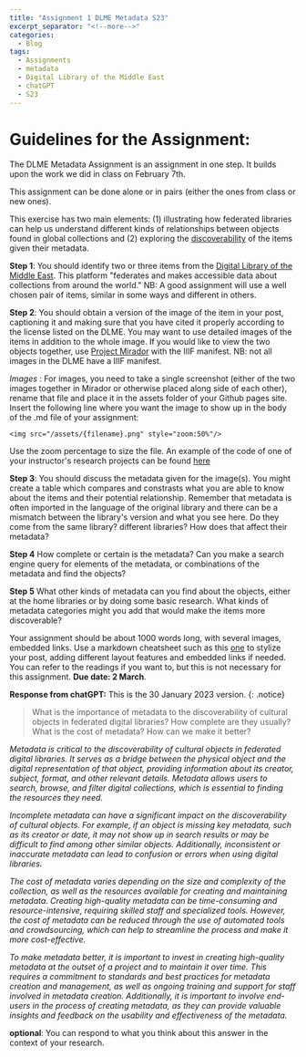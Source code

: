 ```yaml
---
title: "Assignment 1 DLME Metadata S23"
excerpt_separator: "<!--more-->"
categories:
  - Blog
tags:
  - Assignments
  - metadata
  - Digital Library of the Middle East
  - chatGPT
  - S23
---
```


# Guidelines for the Assignment: 

The DLME Metadata Assignment is an assignment in one step. It builds upon the work we did in class on February 7th. 

This assignment can be done alone or in pairs (either the ones from class or new ones).  

This exercise has two main elements: (1) illustrating how federated libraries can help us understand different kinds of relationships between objects found in global collections and (2) exploring the [discoverability](https://en.wikipedia.org/wiki/Discoverability) of the items given their metadata.

**Step 1**: You should identify two or three items from the [Digital Library of the Middle East](https://dlmenetwork.org/library). This platform "federates and makes accessible data about collections from around the world." NB: A good assignment will use a well chosen pair of items, similar in some ways and different in others. 

**Step 2**: You should obtain a version of the image of the item in your post, captioning it and making sure that you have cited it properly according to the license listed on the DLME. You may want to use detailed images of the items in addition to the whole image. If you would like to view the two objects together, use [Project Mirador](https://projectmirador.org/) with the IIIF manifest. NB: not all images in the DLME have a IIIF manifest. 

*Images* : For images, you need to take a single screenshot (either of the two images together in Mirador or otherwise placed along side of each other), rename that file and place it in the assets folder of your Github pages site. Insert the following line where you want the image to show up in the body of the .md file of your assignment:

`<img src="/assets/{filename}.png" style="zoom:50%"/>`

Use the zoom percentage to size the file. An example of the code of one of your instructor's research projects can be found [here](https://raw.githubusercontent.com/parisbible/parisbible.github.io/main/_posts/2022-10-31-bible-hunting-Italy.md)

**Step 3**: You should discuss the metadata given for the image(s). You might create a table which compares and constrasts what you are able to know about the items and their potential relationship. Remember that metadata is often imported in the language of the original library and there can be a mismatch between the library's version and what you see here. Do they come from the same library? different libraries? How does that affect their metadata? 

**Step 4** How complete or certain is the metadata? Can you make a search engine query for elements of the metadata, or combinations of the metadata and find the objects? 

**Step 5** What other kinds of metadata can you find about the objects, either at the home libraries or by doing some basic research. What kinds of metadata categories might you add that would make the items more discoverable? 

Your assignment should be about 1000 words long, with several images, embedded links. Use a markdown cheatsheet such as this [one](https://www.markdownguide.org/cheat-sheet) to stylize your post, adding different layout features and embedded links if needed. You can refer to the readings if you want to, but this is not necessary for this assignment. **Due date: 2 March**.


**Response from chatGPT:** This is the 30 January 2023 version.
{: .notice}

> What is the importance of metadata to the discoverability of cultural objects in federated digital libraries?  How complete are they usually? What is the cost of metadata? How can we make it better? 

*Metadata is critical to the discoverability of cultural objects in federated digital libraries. It serves as a bridge between the physical object and the digital representation of that object, providing information about its creator, subject, format, and other relevant details. Metadata allows users to search, browse, and filter digital collections, which is essential to finding the resources they need.*

*Incomplete metadata can have a significant impact on the discoverability of cultural objects. For example, if an object is missing key metadata, such as its creator or date, it may not show up in search results or may be difficult to find among other similar objects. Additionally, inconsistent or inaccurate metadata can lead to confusion or errors when using digital libraries.*

*The cost of metadata varies depending on the size and complexity of the collection, as well as the resources available for creating and maintaining metadata. Creating high-quality metadata can be time-consuming and resource-intensive, requiring skilled staff and specialized tools. However, the cost of metadata can be reduced through the use of automated tools and crowdsourcing, which can help to streamline the process and make it more cost-effective.*

*To make metadata better, it is important to invest in creating high-quality metadata at the outset of a project and to maintain it over time. This requires a commitment to standards and best practices for metadata creation and management, as well as ongoing training and support for staff involved in metadata creation. Additionally, it is important to involve end-users in the process of creating metadata, as they can provide valuable insights and feedback on the usability and effectiveness of the metadata.*

**optional**: You can respond to what you think about this answer in the context of your research. 